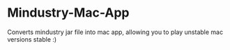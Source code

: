 # Mindustry-Mac-App
Converts mindustry jar file into mac app, allowing you to play unstable mac versions stable :)
